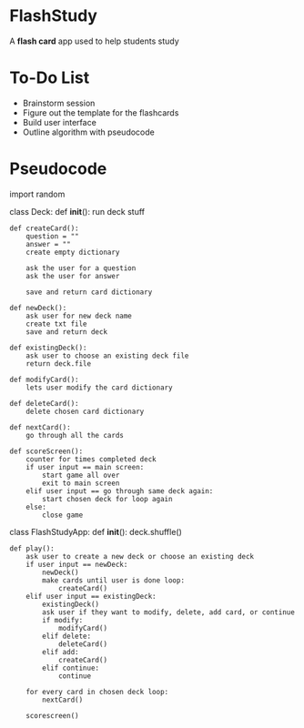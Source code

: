 # FlashStudy
A **flash card** app used to help students study

# To-Do List
* Brainstorm session
* Figure out the template for the flashcards
* Build user interface
* Outline algorithm with pseudocode

# Pseudocode
import random

class Deck:
    def __init__():
        run deck stuff

    def createCard():
        question = ""
        answer = "" 
        create empty dictionary

        ask the user for a question
        ask the user for answer

        save and return card dictionary

    def newDeck():
        ask user for new deck name
        create txt file
        save and return deck
    
    def existingDeck():
        ask user to choose an existing deck file
        return deck.file

    def modifyCard():
        lets user modify the card dictionary

    def deleteCard():
        delete chosen card dictionary

    def nextCard():
        go through all the cards

    def scoreScreen(): 
        counter for times completed deck
        if user input == main screen:
            start game all over
            exit to main screen
        elif user input == go through same deck again:
            start chosen deck for loop again
        else:
            close game


class FlashStudyApp:
    def __init__():
        deck.shuffle()

    def play():
        ask user to create a new deck or choose an existing deck
        if user input == newDeck:
            newDeck()
            make cards until user is done loop:
                createCard()
        elif user input == existingDeck:
            existingDeck()
            ask user if they want to modify, delete, add card, or continue
            if modify:
                modifyCard()
            elif delete:
                deleteCard()
            elif add:
                createCard()
            elif continue:
                continue

        for every card in chosen deck loop:
            nextCard()
        
        scorescreen()


